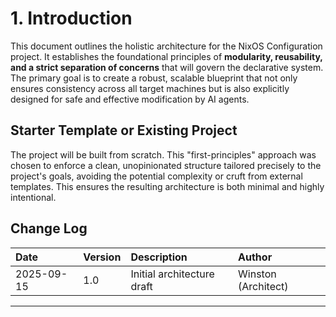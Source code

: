 # 1. Introduction

This document outlines the holistic architecture for the NixOS Configuration project. It establishes the foundational principles of **modularity, reusability, and a strict separation of concerns** that will govern the declarative system. The primary goal is to create a robust, scalable blueprint that not only ensures consistency across all target machines but is also explicitly designed for safe and effective modification by AI agents.

## Starter Template or Existing Project
The project will be built from scratch. This "first-principles" approach was chosen to enforce a clean, unopinionated structure tailored precisely to the project's goals, avoiding the potential complexity or cruft from external templates. This ensures the resulting architecture is both minimal and highly intentional.

## Change Log
| Date | Version | Description | Author |
| :--- | :--- | :--- | :--- |
| 2025-09-15 | 1.0 | Initial architecture draft | Winston (Architect) |

---